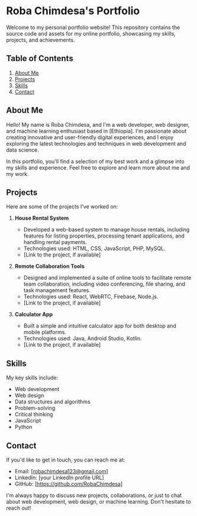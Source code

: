 # Roba Chimdesa's Portfolio

Welcome to my personal portfolio website! This repository contains the source code and assets for my online portfolio, showcasing my skills, projects, and achievements.

## Table of Contents
1. [About Me](#about-me)
2. [Projects](#projects)
3. [Skills](#skills)
4. [Contact](#contact)

## About Me
Hello! My name is Roba Chimdesa, and I'm a web developer, web designer, and machine learning enthusiast based in [Ethiopia]. I'm passionate about creating innovative and user-friendly digital experiences, and I enjoy exploring the latest technologies and techniques in web development and data science.

In this portfolio, you'll find a selection of my best work and a glimpse into my skills and experience. Feel free to explore and learn more about me and my work.


## Projects
Here are some of the projects I've worked on:

1. **House Rental System**
   - Developed a web-based system to manage house rentals, including features for listing properties, processing tenant applications, and handling rental payments.
   - Technologies used: HTML, CSS, JavaScript, PHP, MySQL.
   - [Link to the project, if available]

2. **Remote Collaboration Tools**
   - Designed and implemented a suite of online tools to facilitate remote team collaboration, including video conferencing, file sharing, and task management features.
   - Technologies used: React, WebRTC, Firebase, Node.js.
   - [Link to the project, if available]

3. **Calculator App**
   - Built a simple and intuitive calculator app for both desktop and mobile platforms.
   - Technologies used: Java, Android Studio, Kotlin.
   - [Link to the project, if available]

## Skills
My key skills include:
- Web development
- Web design
- Data structures and algorithms
- Problem-solving
- Critical thinking
- JavaScript
- Python

## Contact
If you'd like to get in touch, you can reach me at:
- Email: [robachimdesa123@gmail.com]
- LinkedIn: [your LinkedIn profile URL]
- GitHub: [https://github.com/RobaChimdesa]

I'm always happy to discuss new projects, collaborations, or just to chat about web development, web design, or machine learning. Don't hesitate to reach out!
